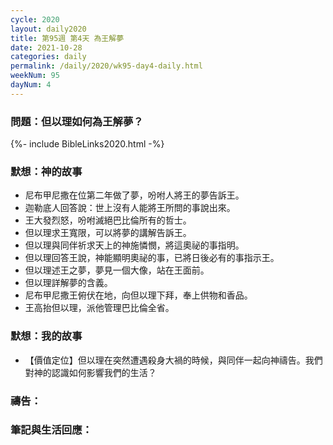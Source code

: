 ```yaml
---
cycle: 2020
layout: daily2020
title: 第95週 第4天 為王解夢
date: 2021-10-28
categories: daily
permalink: /daily/2020/wk95-day4-daily.html
weekNum: 95
dayNum: 4
---
```


### 問題：但以理如何為王解夢？

{%- include BibleLinks2020.html -%}

### 默想：神的故事
+ 尼布甲尼撒在位第二年做了夢，吩咐人將王的夢告訴王。
+ 迦勒底人回答說：世上沒有人能將王所問的事說出來。
+ 王大發烈怒，吩咐滅絕巴比倫所有的哲士。
+ 但以理求王寬限，可以將夢的講解告訴王。
+ 但以理與同伴祈求天上的神施憐憫，將這奧祕的事指明。
+ 但以理回答王說，神能顯明奧祕的事，已將日後必有的事指示王。
+ 但以理述王之夢，夢見一個大像，站在王面前。
+ 但以理詳解夢的含義。
+ 尼布甲尼撒王俯伏在地，向但以理下拜，奉上供物和香品。
+ 王高抬但以理，派他管理巴比倫全省。

### 默想：我的故事
+ 【價值定位】但以理在突然遭遇殺身大禍的時候，與同伴一起向神禱告。我們對神的認識如何影響我們的生活？

### 禱告：

### 筆記與生活回應：
